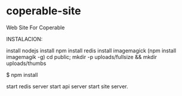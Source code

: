 coperable-site
==============

Web Site For Coperable

INSTALACION:

install nodejs
install npm
install redis
install imagemagick (npm install imagemagik -g)
cd public; mkdir -p uploads/fullsize && mkdir uploads/thumbs


$ npm install

start redis server
start api server
start site server.
